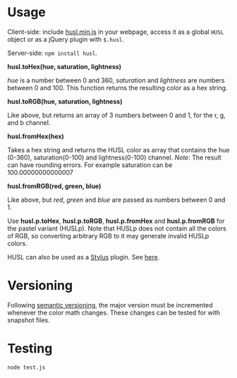 # Usage

Client-side: include [husl.min.js](https://raw.githubusercontent.com/husl-colors/husl/master/husl.min.js) in your webpage, access it as a global ``HUSL`` object or as a jQuery plugin with ``$.husl``.

Server-side: ``npm install husl``.

**husl.toHex(hue, saturation, lightness)**

*hue* is a number between 0 and 360, *saturation* and *lightness* are numbers between 0 and 100. This function returns the resulting color as a hex string.

**husl.toRGB(hue, saturation, lightness)**

Like above, but returns an array of 3 numbers between 0 and 1, for the r, g, and b channel.

**husl.fromHex(hex)**

Takes a hex string and returns the HUSL color as array that contains the hue (0-360), saturation(0-100) and lightness(0-100) channel.
_Note_: The result can have rounding errors. For example saturation can be 100.00000000000007

**husl.fromRGB(red, green, blue)**

Like above, but *red*, *green* and *blue* are passed as numbers between 0 and 1.

Use **husl.p.toHex**, **husl.p.toRGB**, **husl.p.fromHex** and **husl.p.fromRGB** for the pastel variant (HUSLp). Note that HUSLp does not contain all the colors of RGB, so converting arbitrary RGB to it may generate invalid HUSLp colors.

HUSL can also be used as a [Stylus](http://learnboost.github.com/stylus/) plugin. See [here](https://github.com/husl-colors/husl-stylus).

# Versioning

Following [semantic versioning](http://semver.org/), the major version must be incremented whenever the color math changes. These changes can be tested for with snapshot files.

# Testing

```
node test.js
```